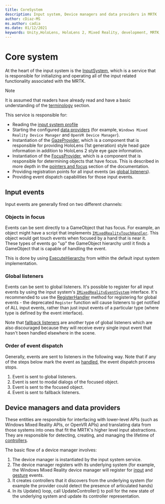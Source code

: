 ```yaml
---
title: CoreSystem
description: Input system, Device managers and data providers in MRTK
author: cDiaz-MS
ms.author: cadia
ms.date: 01/12/2021
keywords: Unity,HoloLens, HoloLens 2, Mixed Reality, development, MRTK, Events
---
```


# Core system

At the heart of the input system is the [InputSystem](../features/input/Overview.md), which is a service that is responsible for initializing and operating all of the input related functionality associated with the MRTK.

> [!NOTE]
> It is assumed that readers have already read and have a basic understanding of the
> [terminology](Terminology.md) section.

This service is responsible for:

- Reading the [input system profile](../configuration/MixedRealityConfigurationGuide.md#input-system-settings)
- Starting the configured [data providers](../features/input/InputProviders.md) (for example, `Windows Mixed Reality Device Manager` and `OpenVR Device Manager`).
- Instantiation of the [GazeProvider](xref:Microsoft.MixedReality.Toolkit.Input.IMixedRealityGazeProvider), which is a component that is responsible for providing HoloLens (1st generation) style head gaze information
  in addition to HoloLens 2 style eye gaze information.
- Instantiation of the [FocusProvider](xref:Microsoft.MixedReality.Toolkit.Input.IMixedRealityFocusProvider), which is a component that is responsible for determining objects that have focus. This
  is described in more depth in the [pointers and focus](ControllersPointersAndFocus.md#pointers-and-focus) section of the
  documentation.
- Providing registration points for all input events (as [global listeners](#global-listeners)).
- Providing event dispatch capabilities for those input events.

## Input events

Input events are generally fired on two different channels:

### Objects in focus

Events can be sent directly to a GameObject that has focus. For example, an object might
have a script that implements [`IMixedRealityTouchHandler`](xref:Microsoft.MixedReality.Toolkit.Input.IMixedRealityTouchHandler).
This object would get touch events when focused by a hand that is near it. These types of
events go "up" the GameObject hierarchy until it finds a GameObject that is capable of handling
the event.

This is done by using [ExecuteHierarchy](https://docs.unity3d.com/ScriptReference/EventSystems.ExecuteEvents.ExecuteHierarchy.html) from within the default input system implementation.

### Global listeners

Events can be sent to global listeners. It's possible to register for all input events by using
the input system's [`IMixedRealityEventSystem`](xref:Microsoft.MixedReality.Toolkit.IMixedRealityEventSystem)
interface. It's recommended to use the [RegisterHandler](xref:Microsoft.MixedReality.Toolkit.IMixedRealityEventSystem.RegisterHandler``1(IEventSystemHandler))
method for registering for global events - the deprecated `Register` function will cause listeners
to get notified of ALL input events, rather than just input events of a particular type
(where type is defined by the event interface).

Note that [fallback listeners](xref:Microsoft.MixedReality.Toolkit.Input.MixedRealityInputSystem.PushFallbackInputHandler(GameObject))
are another type of global listeners which are also discouraged because they will receive
every single input event that hasn't been handled elsewhere in the scene.

### Order of event dispatch

Generally, events are sent to listeners in the following way. Note that if any of the steps below mark
the event as [handled](https://docs.unity3d.com/ScriptReference/EventSystems.AbstractEventData-used.html),
the event dispatch process stops.

1. Event is sent to global listeners.
2. Event is sent to modal dialogs of the focused object.
3. Event is sent to the focused object.
4. Event is sent to fallback listeners.

## Device managers and data providers

These entities are responsible for interfacing with lower-level APIs (such as Windows Mixed Reality APIs,
or OpenVR APIs) and translating data from those systems into ones that fit the MRTK's higher
level input abstractions. They are responsible for detecting, creating, and managing the lifetime of
[controllers](ControllersPointersAndFocus.md#controllers).

The basic flow of a device manager involves:

1. The device manager is instantiated by the input system service.
2. The device manager registers with its underlying system (for example, the Windows Mixed Reality
   device manager will register for [input](../features/input/InputEvents.md) and [gesture](../features/input/Gestures.md#gesture-events) events.
3. It creates controllers that it discovers from the underlying system (for example
   the provider could detect the presence of articulated hands)
4. In its Update() loop, call UpdateController() to poll for the new state of the underlying system
   and update its controller representation.
